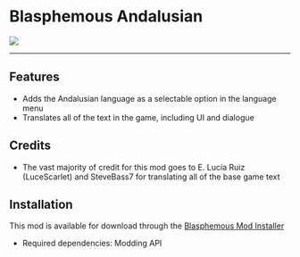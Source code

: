 # Blasphemous Andalusian

<img src="https://img.shields.io/github/downloads/BrandenEK/Blasphemous.Andalusian/total?color=39B7C6&style=for-the-badge">

---

## Features
- Adds the Andalusian language as a selectable option in the language menu
- Translates all of the text in the game, including UI and dialogue

## Credits
- The vast majority of credit for this mod goes to E. Lucía Ruiz (LuceScarlet) and SteveBass7 for translating all of the base game text

## Installation
This mod is available for download through the [Blasphemous Mod Installer](https://github.com/BrandenEK/Blasphemous.Modding.Installer)
- Required dependencies: Modding API
